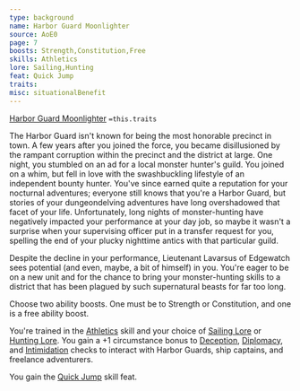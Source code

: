 ```yaml
---
type: background
name: Harbor Guard Moonlighter 
source: AoE0
page: 7
boosts: Strength,Constitution,Free
skills: Athletics
lore: Sailing,Hunting
feat: Quick Jump
traits: 
misc: situationalBenefit
---
```


[Harbor Guard Moonlighter](###%20Harbor%20Guard%20Moonlighter)
`=this.traits`


The Harbor Guard isn't known for being the most honorable precinct in town. A few years after you joined the force, you became disillusioned by the rampant corruption within the precinct and the district at large. One night, you stumbled on an ad for a local monster hunter's guild. You joined on a whim, but fell in love with the swashbuckling lifestyle of an independent bounty hunter. You've since earned quite a reputation for your nocturnal adventures; everyone still knows that you're a Harbor Guard, but stories of your dungeondelving adventures have long overshadowed that facet of your life. Unfortunately, long nights of monster-hunting have negatively impacted your performance at your day job, so maybe it wasn't a surprise when your supervising officer put in a transfer request for you, spelling the end of your plucky nighttime antics with that particular guild.

Despite the decline in your performance, Lieutenant Lavarsus of Edgewatch sees potential (and even, maybe, a bit of himself) in you. You're eager to be on a new unit and for the chance to bring your monster-hunting skills to a district that has been plagued by such supernatural beasts for far too long.

Choose two ability boosts. One must be to Strength or Constitution, and one is a free ability boost.

You're trained in the [Athletics](Athletics) skill and your choice of [Sailing Lore](Sailing%20Lore) or [Hunting Lore](Hunting%20Lore). You gain a +1 circumstance bonus to [Deception](Deception), [Diplomacy](Diplomacy), and [Intimidation](Intimidation) checks to interact with Harbor Guards, ship captains, and freelance adventurers.

You gain the [Quick Jump](Quick%20Jump) skill feat.

